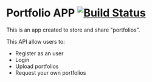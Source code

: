# Portfolio APP [![Build Status](https://travis-ci.org/PedroOkawa/portfolio-app.svg?branch=master)](https://travis-ci.org/PedroOkawa/portfolio-app)

This is an app created to store and share "portfolios".

This API allow users to:

* Register as an user
* Login
* Upload portfolios
* Request your own portfolios
